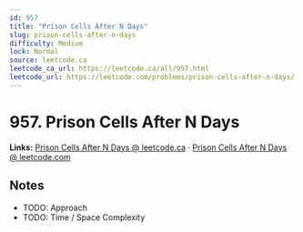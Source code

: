 ```yaml
--- 
id: 957
title: "Prison Cells After N Days"
slug: prison-cells-after-n-days
difficulty: Medium
lock: Normal
source: leetcode.ca
leetcode_ca_url: https://leetcode.ca/all/957.html
leetcode_url: https://leetcode.com/problems/prison-cells-after-n-days/
---
```


# 957. Prison Cells After N Days

**Links:** [Prison Cells After N Days @ leetcode.ca](https://leetcode.ca/all/957.html) · [Prison Cells After N Days @ leetcode.com](https://leetcode.com/problems/prison-cells-after-n-days/)

## Notes
- TODO: Approach
- TODO: Time / Space Complexity
